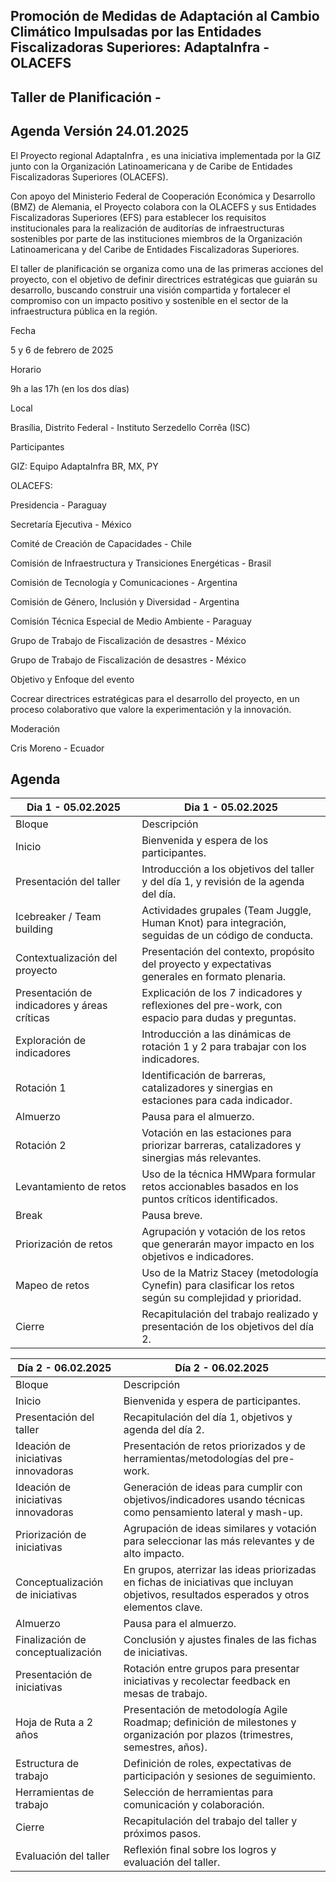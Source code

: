 <!-- image -->

<!-- image -->

## Promoción de Medidas de Adaptación al Cambio Climático Impulsadas por las Entidades Fiscalizadoras Superiores: AdaptaInfra - OLACEFS

## Taller de Planificación -

## Agenda Versión 24.01.2025

El Proyecto regional AdaptaInfra ,  es una iniciativa implementada por la GIZ junto con la Organización Latinoamericana y de Caribe de Entidades Fiscalizadoras Superiores (OLACEFS).

Con  apoyo  del  Ministerio  Federal  de  Cooperación  Económica  y  Desarrollo  (BMZ)  de Alemania, el Proyecto colabora con la OLACEFS y sus Entidades Fiscalizadoras Superiores (EFS)  para  establecer  los  requisitos  institucionales  para  la  realización  de  auditorías  de infraestructuras  sostenibles  por  parte  de  las  instituciones  miembros  de  la  Organización Latinoamericana y del Caribe de Entidades Fiscalizadoras Superiores.

El taller de planificación se organiza como una de las primeras acciones del proyecto, con el objetivo de definir directrices estratégicas que guiarán su desarrollo, buscando construir una visión compartida y fortalecer el compromiso con un impacto positivo y sostenible en el sector de la infraestructura pública en la región.

Fecha

5 y 6 de febrero de 2025

Horario

9h a las 17h (en los dos días)

Local

Brasília, Distrito Federal - Instituto Serzedello Corrêa (ISC)

Participantes

GIZ: Equipo AdaptaInfra BR, MX, PY

OLACEFS:

Presidencia - Paraguay

Secretaría Ejecutiva - México

Comité de Creación de Capacidades - Chile

Comisión de Infraestructura y Transiciones Energéticas - Brasil

Comisión de Tecnología y Comunicaciones - Argentina

Comisión de Género, Inclusión y Diversidad - Argentina

Comisión Técnica Especial de Medio Ambiente - Paraguay

Grupo de Trabajo de Fiscalización de desastres - México

Grupo de Trabajo de Fiscalización de desastres - México

Objetivo y Enfoque del evento

Cocrear  directrices  estratégicas  para  el  desarrollo  del  proyecto,  en  un proceso colaborativo que valore la experimentación y la innovación.

Moderación

Cris Moreno - Ecuador

<!-- image -->

<!-- image -->

## Agenda

| Dia 1 - 05.02.2025                           | Dia 1 - 05.02.2025                                                                                        |
|----------------------------------------------|-----------------------------------------------------------------------------------------------------------|
| Bloque                                       | Descripción                                                                                               |
| Inicio                                       | Bienvenida y espera de los participantes.                                                                 |
| Presentación del taller                      | Introducción a los objetivos del taller y del día 1, y revisión de la agenda del día.                     |
| Icebreaker / Team building                   | Actividades grupales (Team Juggle, Human Knot) para integración, seguidas de un código de conducta.       |
| Contextualización del proyecto               | Presentación del contexto, propósito del proyecto y expectativas generales en formato plenaria.           |
| Presentación de indicadores y áreas críticas | Explicación de los 7 indicadores y reflexiones del pre-work, con espacio para dudas y preguntas.          |
| Exploración de indicadores                   | Introducción a las dinámicas de rotación 1 y 2 para trabajar con los indicadores.                         |
| Rotación 1                                   | Identificación de barreras, catalizadores y sinergias en estaciones para cada indicador.                  |
| Almuerzo                                     | Pausa para el almuerzo.                                                                                   |
| Rotación 2                                   | Votación en las estaciones para priorizar barreras, catalizadores y sinergias más relevantes.             |
| Levantamiento de retos                       | Uso de la técnica HMWpara formular retos accionables basados en los puntos críticos identificados.        |
| Break                                        | Pausa breve.                                                                                              |
| Priorización de retos                        | Agrupación y votación de los retos que generarán mayor impacto en los objetivos e indicadores.            |
| Mapeo de retos                               | Uso de la Matriz Stacey (metodología Cynefin) para clasificar los retos según su complejidad y prioridad. |
| Cierre                                       | Recapitulación del trabajo realizado y presentación de los objetivos del día 2.                           |

| Día 2 - 06.02.2025                  | Día 2 - 06.02.2025                                                                                                                        |
|-------------------------------------|-------------------------------------------------------------------------------------------------------------------------------------------|
| Bloque                              | Descripción                                                                                                                               |
| Inicio                              | Bienvenida y espera de participantes.                                                                                                     |
| Presentación del taller             | Recapitulación del día 1, objetivos y agenda del día 2.                                                                                   |
| Ideación de iniciativas innovadoras | Presentación de retos priorizados y de herramientas/metodologías del pre- work.                                                           |
| Ideación de iniciativas innovadoras | Generación de ideas para cumplir con objetivos/indicadores usando técnicas como pensamiento lateral y mash-up.                            |
| Priorización de iniciativas         | Agrupación de ideas similares y votación para seleccionar las más relevantes y de alto impacto.                                           |
| Conceptualización de iniciativas    | En grupos, aterrizar las ideas priorizadas en fichas de iniciativas que incluyan objetivos, resultados esperados y otros elementos clave. |
| Almuerzo                            | Pausa para el almuerzo.                                                                                                                   |
| Finalización de conceptualización   | Conclusión y ajustes finales de las fichas de iniciativas.                                                                                |
| Presentación de iniciativas         | Rotación entre grupos para presentar iniciativas y recolectar feedback en mesas de trabajo.                                               |
| Hoja de Ruta a 2 años               | Presentación de metodología Agile Roadmap; definición de milestones y organización por plazos (trimestres, semestres, años).              |
| Estructura de trabajo               | Definición de roles, expectativas de participación y sesiones de seguimiento.                                                             |
| Herramientas de trabajo             | Selección de herramientas para comunicación y colaboración.                                                                               |
| Cierre                              | Recapitulación del trabajo del taller y próximos pasos.                                                                                   |
| Evaluación del taller               | Reflexión final sobre los logros y evaluación del taller.                                                                                 |